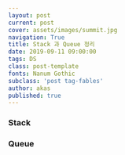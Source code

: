 ```yaml
---
layout: post
current: post
cover: assets/images/summit.jpg
navigation: True
title: Stack 과 Queue 정리
date: 2019-09-11 09:00:00
tags: DS
class: post-template
fonts: Nanum Gothic
subclass: 'post tag-fables'
author: akas
published: true
---
```

### Stack

### Queue
